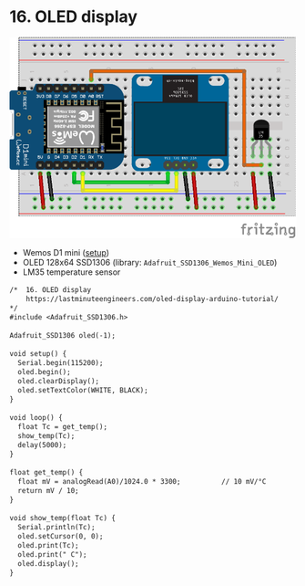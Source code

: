 # 16. OLED display

![](gfx/16_iot.png)

- Wemos D1 mini ([setup](https://github.com/auriza/arduino/blob/main/00_arduino.md#wemos-d1-mini-esp8266))
- OLED 128x64 SSD1306 (library: `Adafruit_SSD1306_Wemos_Mini_OLED`)
- LM35 temperature sensor

```
/*  16. OLED display
    https://lastminuteengineers.com/oled-display-arduino-tutorial/
*/
#include <Adafruit_SSD1306.h>

Adafruit_SSD1306 oled(-1);

void setup() {
  Serial.begin(115200);
  oled.begin();
  oled.clearDisplay();
  oled.setTextColor(WHITE, BLACK);
}

void loop() {
  float Tc = get_temp();
  show_temp(Tc);
  delay(5000);
}

float get_temp() {
  float mV = analogRead(A0)/1024.0 * 3300;          // 10 mV/°C
  return mV / 10;
}

void show_temp(float Tc) {
  Serial.println(Tc);
  oled.setCursor(0, 0);
  oled.print(Tc);
  oled.print(" C");
  oled.display();
}
```
